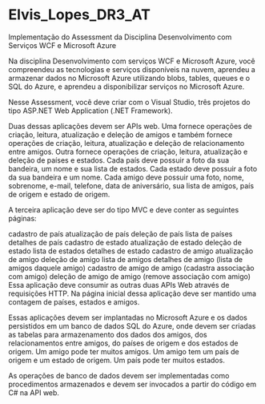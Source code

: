 # Elvis_Lopes_DR3_AT
Implementação do Assessment da Disciplina Desenvolvimento com Serviços WCF e Microsoft Azure

Na disciplina Desenvolvimento com serviços WCF e Microsoft Azure, você compreendeu as tecnologias e serviços disponíveis na nuvem, aprendeu a armazenar dados no Microsoft Azure utilizando blobs, tables, queues e o SQL do Azure, e aprendeu a disponibilizar serviços no Microsoft Azure.

Nesse Assessment, você deve criar com o Visual Studio, três projetos do tipo ASP.NET Web Application (.NET Framework).

Duas dessas aplicações devem ser APIs web. Uma fornece operações de criação, leitura, atualização e deleção de amigos e também fornece operações de criação, leitura, atualização e deleção de relacionamento entre amigos. Outra fornece operações de criação, leitura, atualização e deleção de países e estados. Cada país deve possuir a foto da sua bandeira, um nome e sua lista de estados. Cada estado deve possuir a foto da sua bandeira e um nome. Cada amigo deve possuir uma foto, nome, sobrenome, e-mail, telefone, data de aniversário, sua lista de amigos, país de origem e estado de origem.

A terceira aplicação deve ser do tipo MVC e deve conter as seguintes páginas:

cadastro de país
atualização de país
deleção de país
lista de países
detalhes de país
cadastro de estado
atualização de estado
deleção de estado
lista de estados
detalhes de estado
cadastro de amigo
atualização de amigo
deleção de amigo
lista de amigos
detalhes de amigo (lista de amigos daquele amigo)
cadastro de amigo de amigo (cadastra associação com amigo)
deleção de amigo de amigo (remove associação com amigo)
Essa aplicação deve consumir as outras duas APIs Web através de requisições HTTP. Na página inicial dessa aplicação deve ser mantido uma contagem de países, estados e amigos.

Essas aplicações devem ser implantadas no Microsoft Azure e os dados persistidos em um banco de dados SQL do Azure, onde devem ser criadas as tabelas para armazenamento dos dados dos amigos, dos relacionamentos entre amigos, do países de origem e dos estados de origem. Um amigo pode ter muitos amigos. Um amigo tem um país de origem e um estado de origem. Um país pode ter muitos estados.

As operações de banco de dados devem ser implementadas como procedimentos armazenados e devem ser invocados a partir do código em C# na API web.
